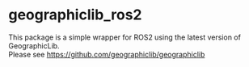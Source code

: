 # geographiclib_ros2
This package is a simple wrapper for ROS2 using the latest version of GeographicLib.  
Please see https://github.com/geographiclib/geographiclib
